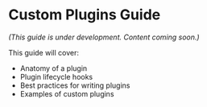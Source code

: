# Custom Plugins Guide

*(This guide is under development. Content coming soon.)*

This guide will cover:
- Anatomy of a plugin
- Plugin lifecycle hooks
- Best practices for writing plugins
- Examples of custom plugins
